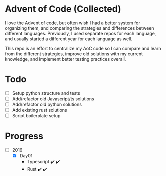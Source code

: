 # Advent of Code (Collected)

I love the Advent of code, but often wish I had a better system for organizing them, and comparing the strategies and differences between different languages.
Previously, I used separate repos for each language, and usually started a different year for each language as well.

This repo is an effort to centralize my AoC code so I can compare and learn from the different strategies, improve old solutions with my current knowledge, and implement better testing practices overall.

# Todo

-   [ ] Setup python structure and tests
-   [ ] Add/refactor old Javascript/ts solutions
-   [ ] Add/refactor old python solutions
-   [ ] Add existing rust solutions
-   [ ] Script boilerplate setup

# Progress

-   [ ] 2016
    -   [x] Day01
        -   Typescript :heavy_check_mark: :heavy_check_mark:
        -   Rust :heavy_check_mark: :heavy_check_mark:
